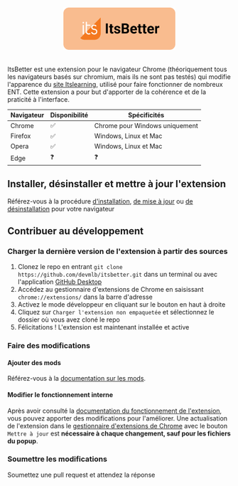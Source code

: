 # <p align="center"><img src="https://github.com/devmlb/itsbetter/blob/main/icons/banner.png?raw=true"  width="50%"></p>

ItsBetter est une extension pour le navigateur Chrome (théoriquement tous les navigateurs basés sur chromium, mais ils ne sont pas testés) qui modifie l'apparence du [site Itslearning](https://itslearning.com/index.aspx), utilisé pour faire fonctionner de nombreux ENT. Cette extension a pour but d'apporter de la cohérence et de la praticité à l'interface.

| Navigateur | Disponibilité | Spécificités
|--|--|--|
| Chrome | ✅ | Chrome pour Windows uniquement |
| Firefox | ✅ | Windows, Linux et Mac |
| Opera | ✅ | Windows, Linux et Mac |
| Edge| ❓ | ❓ |

## Installer, désinstaller et mettre à jour l'extension

Référez-vous à la procédure [d'installation](https://github.com/devmlb/itsbetter/wiki/Installation,-mise-%C3%A0-jour-et-d%C3%A9sinstallation#installation), [de mise à jour](https://github.com/devmlb/itsbetter/wiki/Installation,-mise-%C3%A0-jour-et-d%C3%A9sinstallation#mise-%C3%A0-jour) ou [de désinstallation](https://github.com/devmlb/itsbetter/wiki/Installation,-mise-%C3%A0-jour-et-d%C3%A9sinstallation#d%C3%A9sinstallation) pour votre navigateur

## Contribuer au développement

### Charger la dernière version de l'extension à partir des sources

1. Clonez le repo en entrant `git clone https://github.com/devmlb/itsbetter.git` dans un terminal ou avec l'application [GitHub Desktop](https://desktop.github.com/)
2. Accédez au gestionnaire d'extensions de Chrome en saisissant `chrome://extensions/` dans la barre d'adresse
3. Activez le mode développeur en cliquant sur le bouton en haut à droite
4. Cliquez sur `Charger l'extension non empaquetée` et sélectionnez le dossier où vous avez cloné le repo
5. Félicitations ! L'extension est maintenant installée et active

### Faire des modifications

#### Ajouter des mods

Référez-vous à la [documentation sur les mods](https://github.com/devmlb/itsbetter/wiki/Mods).

#### Modifier le fonctionnement interne

Après avoir consulté la [documentation du fonctionnement de l'extension](https://github.com/devmlb/itsbetter/wiki/Accueil), vous pouvez apporter des modifications pour l'améliorer. Une actualisation de l'extension dans le [gestionnaire d'extensions de Chrome](chrome://extensions/) avec le bouton `Mettre à jour` est **nécessaire à chaque changement, sauf pour les fichiers du popup**.

### Soumettre les modifications

Soumettez une pull request et attendez la réponse
